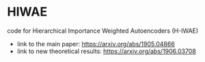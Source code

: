 # HIWAE
code for Hierarchical Importance Weighted Autoencoders (H-IWAE)

* link to the main paper: https://arxiv.org/abs/1905.04866
* link to new theoretical results: https://arxiv.org/abs/1906.03708 
